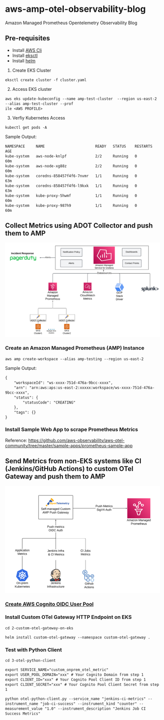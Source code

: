 # aws-amp-otel-observability-blog

Amazon Managed Prometheus Opentelemetry Observability Blog

## Pre-requisites
- Install [AWS Cli](https://docs.aws.amazon.com/cli/latest/userguide/getting-started-install.html)
- Install [eksctl](https://eksctl.io/installation/)
- Install [helm](https://helm.sh/docs/intro/install/)

1. Create EKS Cluster

```
eksctl create cluster -f cluster.yaml
```

2. Access EKS cluster

```
aws eks update-kubeconfig --name amp-test-cluster  --region us-east-2 --alias amp-test-cluster --prof
ile <AWS PROFILE>
```

3. Verfiy Kubernetes Access

```
kubectl get pods -A
```

Sample Output:

```
NAMESPACE     NAME                       READY   STATUS    RESTARTS   AGE
kube-system   aws-node-knlpf             2/2     Running   0          60m
kube-system   aws-node-xg88z             2/2     Running   0          60m
kube-system   coredns-858457f4f6-7nvmr   1/1     Running   0          63m
kube-system   coredns-858457f4f6-l9kxk   1/1     Running   0          63m
kube-system   kube-proxy-5hwmf           1/1     Running   0          60m
kube-system   kube-proxy-987h9           1/1     Running   0          60m
```

## Collect Metrics using ADOT Collector and push them to AMP

![](docs/eks-adot-collector-to-amp.svg)

### Create an Amazon Managed Prometheus (AMP) Instance

```
aws amp create-workspace --alias amp-testing --region us-east-2
```

Sample Output:
```
{
    "workspaceId": "ws-xxxx-751d-476a-9bcc-xxxx",
    "arn": "arn:aws:aps:us-east-2:xxxxx:workspace/ws-xxxx-751d-476a-9bcc-xxxx",
    "status": {
        "statusCode": "CREATING"
    },
    "tags": {}
}
```

### Install Sample Web App to scrape Prometheus Metrics

Reference: https://github.com/aws-observability/aws-otel-community/tree/master/sample-apps/prometheus-sample-app




## Send Metrics from non-EKS systems like CI (Jenkins/GitHub Actions) to custom OTel Gateway and push them to AMP

![](docs/generic-otel-push-gateway-to-amp.svg)

### [Create AWS Cognito OIDC User Pool](generic-otel-pushgateway/1-create-aws-cognito-oidc-user-pool/README.md)

### Install Custom OTel Gateway HTTP Endpoint on EKS

```
cd 2-custom-otel-gateway-on-eks
```

```
helm install custom-otel-gateway --namespace custom-otel-gateway .
```

### Test with Python Client

```
cd 3-otel-python-client
```

```
export SERVICE_NAME="custom_onprem_otel_metric"
export USER_POOL_DOMAIN="xxx" # Your Cognito Domain from step 1
export CLIENT_ID="xxx" # Your Cognito Pool Client ID from step 1
export CLIENT_SECRET="xxx" # Your Cognito Pool Client Secret from step 1
```

```
python otel-python-client.py --service_name "jenkins-ci-metrics" --instrument_name "job-ci-success" --instrument_kind "counter" --measurement_value "1.0" --instrument_description "Jenkins Job CI Success Metrics"
```